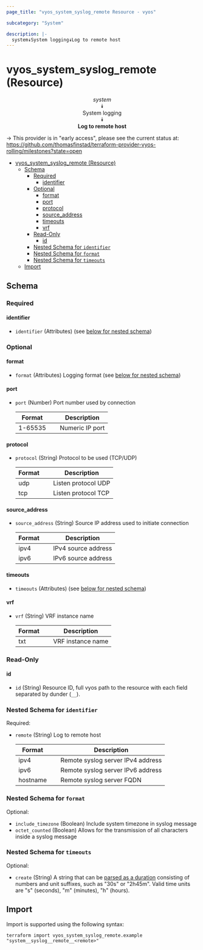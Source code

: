 ```yaml
---
page_title: "vyos_system_syslog_remote Resource - vyos"

subcategory: "System"

description: |-
  system⯯System logging⯯Log to remote host
---
```


# vyos_system_syslog_remote (Resource)
<center>


*system*  
⯯  
System logging  
⯯  
**Log to remote host**


</center>

-> This provider is in "early access", please see the current status at: https://github.com/thomasfinstad/terraform-provider-vyos-rolling/milestones?state=open

<!--TOC-->

- [vyos_system_syslog_remote (Resource)](#vyos_system_syslog_remote-resource)
  - [Schema](#schema)
    - [Required](#required)
      - [identifier](#identifier)
    - [Optional](#optional)
      - [format](#format)
      - [port](#port)
      - [protocol](#protocol)
      - [source_address](#source_address)
      - [timeouts](#timeouts)
      - [vrf](#vrf)
    - [Read-Only](#read-only)
      - [id](#id)
    - [Nested Schema for `identifier`](#nested-schema-for-identifier)
    - [Nested Schema for `format`](#nested-schema-for-format)
    - [Nested Schema for `timeouts`](#nested-schema-for-timeouts)
  - [Import](#import)

<!--TOC-->

<!-- schema generated by tfplugindocs -->
## Schema

### Required

#### identifier
- `identifier` (Attributes) (see [below for nested schema](#nestedatt--identifier))

### Optional

#### format
- `format` (Attributes) Logging format (see [below for nested schema](#nestedatt--format))
#### port
- `port` (Number) Port number used by connection

    |  Format   &emsp;|  Description      |
    |-----------|-------------------|
    |  1-65535  &emsp;|  Numeric IP port  |
#### protocol
- `protocol` (String) Protocol to be used (TCP/UDP)

    |  Format  &emsp;|  Description          |
    |----------|-----------------------|
    |  udp     &emsp;|  Listen protocol UDP  |
    |  tcp     &emsp;|  Listen protocol TCP  |
#### source_address
- `source_address` (String) Source IP address used to initiate connection

    |  Format  &emsp;|  Description          |
    |----------|-----------------------|
    |  ipv4    &emsp;|  IPv4 source address  |
    |  ipv6    &emsp;|  IPv6 source address  |
#### timeouts
- `timeouts` (Attributes) (see [below for nested schema](#nestedatt--timeouts))
#### vrf
- `vrf` (String) VRF instance name

    |  Format  &emsp;|  Description        |
    |----------|---------------------|
    |  txt     &emsp;|  VRF instance name  |

### Read-Only

#### id
- `id` (String) Resource ID, full vyos path to the resource with each field separated by dunder (`__`).

<a id="nestedatt--identifier"></a>
### Nested Schema for `identifier`

Required:

- `remote` (String) Log to remote host

    |  Format    &emsp;|  Description                        |
    |------------|-------------------------------------|
    |  ipv4      &emsp;|  Remote syslog server IPv4 address  |
    |  ipv6      &emsp;|  Remote syslog server IPv6 address  |
    |  hostname  &emsp;|  Remote syslog server FQDN          |


<a id="nestedatt--format"></a>
### Nested Schema for `format`

Optional:

- `include_timezone` (Boolean) Include system timezone in syslog message
- `octet_counted` (Boolean) Allows for the transmission of all characters inside a syslog message


<a id="nestedatt--timeouts"></a>
### Nested Schema for `timeouts`

Optional:

- `create` (String) A string that can be [parsed as a duration](https://pkg.go.dev/time#ParseDuration) consisting of numbers and unit suffixes, such as &#34;30s&#34; or &#34;2h45m&#34;. Valid time units are &#34;s&#34; (seconds), &#34;m&#34; (minutes), &#34;h&#34; (hours).

## Import

Import is supported using the following syntax:

```shell
terraform import vyos_system_syslog_remote.example "system__syslog__remote__<remote>"
```
